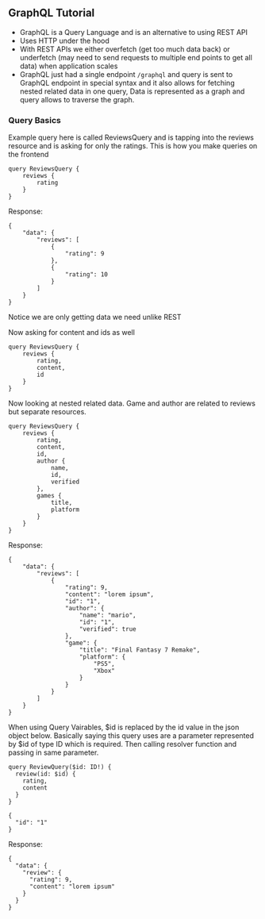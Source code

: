 ## GraphQL Tutorial

- GraphQL is a Query Language and is an alternative to using REST API
- Uses HTTP under the hood
- With REST APIs we either overfetch (get too much data back) or underfetch (may need to send requests to multiple end points to get all data) when application scales
- GraphQL just had a single endpoint `/graphql` and query is sent to GraphQL endpoint in special syntax and it also allows for fetching nested related data in one query, Data is represented as a graph and query allows to traverse the graph.

### Query Basics

Example query here is called ReviewsQuery and is tapping into the reviews resource and is asking for only the ratings. This is how you make queries on the frontend

```
query ReviewsQuery {
    reviews {
        rating
    }
}
```

Response:

```
{
    "data": {
        "reviews": [
            {
                "rating": 9
            },
            {
                "rating": 10
            }
        ]
    }
}
```

Notice we are only getting data we need unlike REST

Now asking for content and ids as well

```
query ReviewsQuery {
    reviews {
        rating,
        content,
        id
    }
}
```

Now looking at nested related data. Game and author are related to reviews but separate resources.

```
query ReviewsQuery {
    reviews {
        rating,
        content,
        id,
        author {
            name,
            id,
            verified
        },
        games {
            title,
            platform
        }
    }
}
```

Response:

```
{
    "data": {
        "reviews": [
            {
                "rating": 9,
                "content": "lorem ipsum",
                "id": "1",
                "author": {
                    "name": "mario",
                    "id": "1",
                    "verified": true
                },
                "game": {
                    "title": "Final Fantasy 7 Remake",
                    "platform": {
                        "PS5",
                        "Xbox"
                    }
                }
            }
        ]
    }
}
```

When using Query Vairables, $id is replaced by the id value in the json object below. Basically saying this query uses are a parameter represented by $id of type ID which is required. Then calling resolver function and passing in same parameter.

```
query ReviewQuery($id: ID!) {
  review(id: $id) {
    rating,
    content
  }
}

{
  "id": "1"
}
```

Response:

```
{
  "data": {
    "review": {
      "rating": 9,
      "content": "lorem ipsum"
    }
  }
}
```
